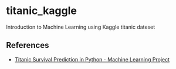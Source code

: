 # titanic_kaggle

Introduction to Machine Learning using Kaggle titanic dateset


## References

- [Titanic Survival Prediction in Python - Machine Learning Project](https://www.youtube.com/watch?v=fATVVQfFyU0)
